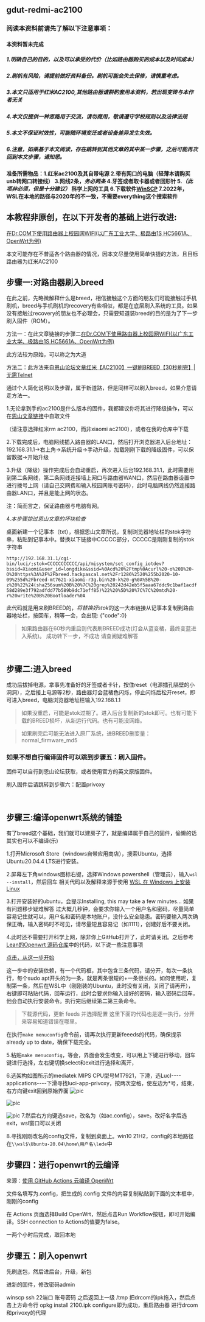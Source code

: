 ## gdut-redmi-ac2100
### 阅读本资料前请先了解以下注意事项：


#### 本资料暂未完成


##### 1.明确自己的目的，以及可以承受的代价（比如路由器购买的成本以及时间成本）
##### 2.刷机有风险，请提前做好资料备份。刷机可能会失去保修，请慎重考虑。
##### 3.本文只适用于红米AC2100,其他路由器请斟酌套用本资料，若出现变砖与本作者无关
##### 4.本文仅提供一种思路用于交流，请勿商用，敬请遵守学校规则以及法律法规
##### 5.本文不保证时效性，可能随环境变迁或者设备差异发生失效。
##### 6.注意，如果基于本文阅读，存在跳转到其他文章的其中某一步骤，之后可能再次回到本文步骤，请知悉。


#### 准备所需物品：1.红米ac2100及其自带电源  2.带有网口的电脑（轻薄本请购买usb转网口转接线）  3.网线2条，*务必两条*   4.牙签或者取卡器或者回形针    5.*（此项非必须，但是十分建议）*  科学上网的工具   6.下载软件[WinSCP](./software/WinSCP-5.13.7-Setup.exe)    7.2022年，WSL在本地的路径与2020年的不一致，不需要everything这个搜索软件


## 本教程非原创，在以下开发者的基础上进行改进:

[在Dr.COM下使用路由器上校园网WIFI(以广东工业大学、极路由1S HC5661A、OpenWrt为例)](https://github.com/shengqiangzhang/Drcom-GDUT-HC5661A-OpenWrt)

本文可能存在不普适各个路由器的情况，因本文尽量使用简单快捷的方法，且目标路由器为红米AC2100





## 步骤一:对路由器刷入breed

在此之前，先略微解释什么是breed，相信接触这个方面的朋友们可能接触过手机刷机，breed与手机刷机的recovery有些相似，都是在底层刷入系统的工具。如果没有接触过recovery的朋友也不必理会，只需要知道装breed的目的是为了下一步刷入固件（ROM）。

方法一：在此文章链接的步骤二[在Dr.COM下使用路由器上校园网WIFI(以广东工业大学、极路由1S HC5661A、OpenWrt为例)](https://github.com/shengqiangzhang/Drcom-GDUT-HC5661A-OpenWrt#%E6%AD%A5%E9%AA%A4%E4%BA%8C%E5%88%B7%E5%85%A5%E4%B8%8D%E6%AD%BBbreed)

此方法较为原始，可以称之为大道



方法二：此方法来自[恩山论坛文章红米【AC2100】一键刷BREED【30秒刷完】|无需Telnet](https://www.right.com.cn/forum/forum.php?mod=viewthread&tid=4066963)

通过个人简化说明以及步骤，属于新道路，但是同样可以刷入breed，如果介意请走方法一。

1.无论拿到手的ac2100是什么版本的固件，我都建议你将其进行降级操作，可以在[恩山文章链接](https://www.right.com.cn/forum/forum.php?mod=viewthread&tid=4066963)中自取文件

（请注意选择红米rm ac2100，而非xiaomi ac2100），或者在我的仓库中下载


2.下载完成后，电脑网线插入路由器的LAN口，然后打开浏览器进入后台地址：192.168.31.1->右上角->系统升级->手动升级，加载刚刚下载的降级固件，可以保留数据->开始升级

3.升级（降级）操作完成后会自动重启，再次进入后台192.168.31.1，此时需要用到第二条网线，第二条网线连接墙上网口与路由器WAN口，然后在路由器设置中进行拨号上网（请自己交网费和输入校园网账号密码），此时电脑网线仍然连接路由器LAN口，并且是能上网的状态。

注：简而言之，保证路由器与电脑有网。

4.*本步骤掠过恩山文章的坏块检查*    

桌面新建一个记事本（txt），根据恩山文章所说，复制浏览器地址栏的stok字符串，粘贴到记事本中。替换以下链接中CCCCC部分，CCCCC是刚刚复制的stok字符串

```http://192.168.31.1/cgi-bin/luci/;stok=CCCCCCCCCCC/api/misystem/set_config_iotdev?bssid=Xiaomi&user_id=longdike&ssid=%0Acd%20%2Ftmp%0Acurl%20-o%20B%20-O%20https%3A%2F%2Fbreed.hackpascal.net%2Fr1286%2520%255b2020-10-09%255d%2Fbreed-mt7621-xiaomi-r3g.bin%20-k%20-g%0A%5B%20-z%20%22%24(sha256sum%20B%20%7C%20grep%20242d42eb5f5aaa67ddc9c1baf1acdf58d289e3f792adfdd77b589b9dc71eff85)%22%20%5D%20%7C%7C%20mtd%20-r%20write%20B%20Bootloader%0A```

此代码就是用来刷BREED的，*将替换好stok*的这一大串链接从记事本复制到路由器地址栏，按回车，稍等一会，会出现:  {"code":0} 

>如果路由器在60秒内重启则代表刷BREED成功(灯会从蓝变橘，最终变蓝进入系统)。   成功转下一步，不成功 请查阅疑难解答

<br />




## 步骤二:进入breed

成功后拔掉电源，拿事先准备好的牙签或者卡针，按住reset（电源插孔隔壁的小洞洞），之后接上电源等2秒，路由器灯会蓝橘色闪烁，停止闪烁后松开reset，即可进入breed，电脑浏览器地址栏输入192.168.1.1

>如果没重启，可能是stok过期了。进入后台复制新的stok即可。也有可能下载的BREED损坏，从新运行代码。也有可能没网络。

>如果刷完后可能无法进入原厂系统，进BREED删变量：normal_firmware_md5

### 如果不想自行编译固件可以跳到步骤五：刷入固件。

固件可以自行到恩山论坛获取，或者使用官方的英文原版固件。

刷入固件后请跳转到步骤六：配置privoxy

<br />


## 步骤三:编译openwrt系统的铺垫
有了breed这个基础，我们就可以建房子了，就是编译属于自己的固件，偷懒的话其实也可以不编译(乐)

1.打开Microsoft Store（windows自带应用商店），搜索Ubuntu，选择Ubuntu20.04.4 LTS进行安装。

2.屏幕左下角windows图标右键，选择Windows powershell（管理员），输入`wsl --install`，然后回车      相关代码以及解释来源于使用 [WSL 在 Windows 上安装 Linux](https://docs.microsoft.com/zh-cn/windows/wsl/install)

3.打开安装好的ubuntu，会提示Installing, this may take a few minutes...     如果有问题移步疑难解答
过大概几秒钟，会要求你输入一个用户名和密码，尽量简单容易记住就可以，用户名和密码是本地账户，没什么安全隐患。密码要输入两次确保正确，输入密码时不可见，请尽量短且容易记（如1111），创建好后不要关闭。

4.此时还不需要打开科学上网，除非你上GitHub打开了，此时请关闭。之后参考[Lean的Openwrt 源码仓库](https://github.com/coolsnowwolf/lede)中的代码，以下说一些注意事项

[点击，从这一步开始](https://github.com/coolsnowwolf/lede#%E7%BC%96%E8%AF%91%E5%91%BD%E4%BB%A4)

这一步中的安装依赖，有一个代码框，其中包含三条代码，请分开，每次一条执行，每个sudo apt开头的为一条，就是两条很短的+一条很长的。如何使用呢，复制第一条，然后在WSL中（刚刚装的Ubuntu，此时没有关闭，关闭了请再开），右键即可粘贴代码，回车运行，此时会要求你输入设好的密码，输入密码后回车，他会自动执行安装命令。执行完后继续第二第三条命令。

>下载源代码，更新 feeds 并选择配置
这里下面的代码也是逐一执行，分开来容易知道错误在哪里。

在执行`make menuconfig`命令前，请再次执行更新feeeds的代码，确保提示already up to date，确保下载完全。

5.粘贴`make menuconfig`，等会，界面会发生改变，可以用上下键进行移动，回车键进行选择，左右键切换select和exit进行选择和离开，

6.选架构如图所示的mediatek MIPS  CPU型号MT7921，下滑，选LucI----applications----下滑寻找luci-app-privoxy，按两次空格，使左边为*号，结束，右方向键exit回到原始界面
![pic](https://github.com/HONOR-bull/gdut-redmi-ac2100/blob/main/pic/%E6%9E%B6%E6%9E%84.png)

![pic](https://github.com/HONOR-bull/gdut-redmi-ac2100/blob/main/pic/privoxy.png)

![pic](https://github.com/HONOR-bull/gdut-redmi-ac2100/blob/main/pic/save.png)
7.然后右方向键选save，改名为（如ac.config），save。改好名字后选exit，wsl窗口可以关闭

8.寻找刚刚改名的config文件，复制到桌面上。win10 21H2，config的本地路径在`\\wsl$\Ubuntu-20.04\home\用户名\lede`中

## 步骤四：进行openwrt的云编译
来源：[使用 GitHub Actions 云编译 OpenWrt](https://p3terx.com/archives/build-openwrt-with-github-actions.html)

文件名填写为.config，把生成的.config 文件的内容复制粘贴到下面的文本框中，刚刚的config

在 Actions 页面选择Build OpenWrt，然后点击Run Workflow按钮，即可开始编译。SSH connection to Actions的值要为false。

一两个小时后完成，取回本地


## 步骤五：刷入openwrt

先刷底包，然后进后台，升级，新包

进新的固件，修改密码admin

winscp  ssh 22端口 账号密码  之后返回上一级 /tmp 把drcom的ipk拖入，然后点击上方命令行
opkg install 2100.ipk
configure即为成功，重启路由器
进行drcom和privoxy的代理
